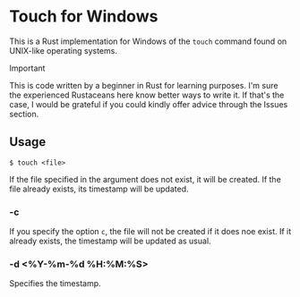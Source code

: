 # Touch for Windows

This is a Rust implementation for Windows of the `touch` command found on UNIX-like operating systems.

> [!IMPORTANT]
> This is code written by a beginner in Rust for learning purposes.
> I'm sure the experienced Rustaceans here know better ways to write it.
> If that's the case, I would be grateful if you could kindly offer advice through the Issues section.

## Usage

```
$ touch <file>
```

If the file specified in the argument does not exist, it will be created.
If the file already exists, its timestamp will be updated.

### -c

If you specify the option `c`, the file will not be created if it does noe exist.
If it already exists, the timestamp will be updated as usual.

### -d <%Y-%m-%d %H:%M:%S>

Specifies the timestamp.
